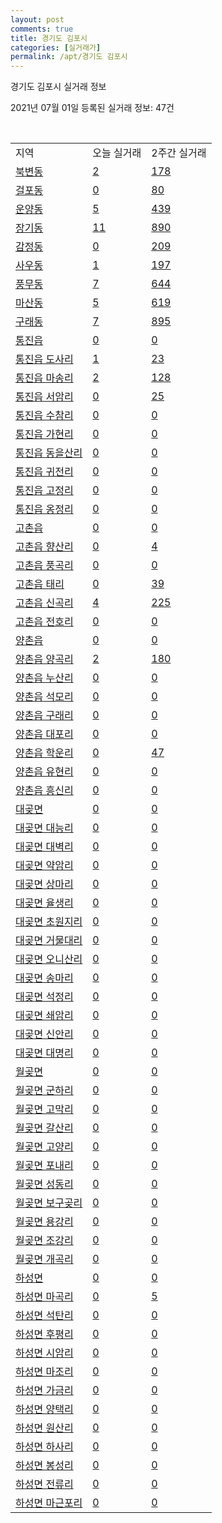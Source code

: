 ```yaml
---
layout: post
comments: true
title: 경기도 김포시
categories: [실거래가]
permalink: /apt/경기도 김포시
---
```


경기도 김포시 실거래 정보

2021년 07월 01일 등록된 실거래 정보: 47건

<script type="text/javascript">
  google.charts.load('current', {'packages':['corechart']});
  google.charts.setOnLoadCallback(drawChart);

  function drawChart() {
    var data = google.visualization.arrayToDataTable([['거래일', '매매', '전월세', '전매'], ['21-02', 362, 633, 26], ['21-03', 431, 756, 16], ['21-04', 302, 627, 19], ['21-05', 362, 575, 51], ['21-06', 214, 443, 10]]);

    var options = {
      title: '최근 유형별 거래량 추이',
      legend: { position: 'bottom' }
    };

    var chart = new google.visualization.LineChart(document.getElementById('columnchart_material'));
    chart.draw(data, (options));
  }
</script>

<div id="columnchart_material" style="width: 95%; margin-left: -35px"></div>
<br>
<table class="sortable">
  <tr>
    <td>지역</td>
    <td>오늘 실거래</td>
    <td>2주간 실거래</td>
  </tr>

  
  <tr class="item">
    <td><a href="경기도 김포시 북변동">북변동</a></td>
    <td><a href="경기도 김포시 북변동">2</a></td>
    <td><a href="경기도 김포시 북변동">178</a></td>
  </tr>
    

  <tr class="item">
    <td><a href="경기도 김포시 걸포동">걸포동</a></td>
    <td><a href="경기도 김포시 걸포동">0</a></td>
    <td><a href="경기도 김포시 걸포동">80</a></td>
  </tr>
    

  <tr class="item">
    <td><a href="경기도 김포시 운양동">운양동</a></td>
    <td><a href="경기도 김포시 운양동">5</a></td>
    <td><a href="경기도 김포시 운양동">439</a></td>
  </tr>
    

  <tr class="item">
    <td><a href="경기도 김포시 장기동">장기동</a></td>
    <td><a href="경기도 김포시 장기동">11</a></td>
    <td><a href="경기도 김포시 장기동">890</a></td>
  </tr>
    

  <tr class="item">
    <td><a href="경기도 김포시 감정동">감정동</a></td>
    <td><a href="경기도 김포시 감정동">0</a></td>
    <td><a href="경기도 김포시 감정동">209</a></td>
  </tr>
    

  <tr class="item">
    <td><a href="경기도 김포시 사우동">사우동</a></td>
    <td><a href="경기도 김포시 사우동">1</a></td>
    <td><a href="경기도 김포시 사우동">197</a></td>
  </tr>
    

  <tr class="item">
    <td><a href="경기도 김포시 풍무동">풍무동</a></td>
    <td><a href="경기도 김포시 풍무동">7</a></td>
    <td><a href="경기도 김포시 풍무동">644</a></td>
  </tr>
    

  <tr class="item">
    <td><a href="경기도 김포시 마산동">마산동</a></td>
    <td><a href="경기도 김포시 마산동">5</a></td>
    <td><a href="경기도 김포시 마산동">619</a></td>
  </tr>
    

  <tr class="item">
    <td><a href="경기도 김포시 구래동">구래동</a></td>
    <td><a href="경기도 김포시 구래동">7</a></td>
    <td><a href="경기도 김포시 구래동">895</a></td>
  </tr>
    

  <tr class="item">
    <td><a href="경기도 김포시 통진읍">통진읍</a></td>
    <td><a href="경기도 김포시 통진읍">0</a></td>
    <td><a href="경기도 김포시 통진읍">0</a></td>
  </tr>
    

  <tr class="item">
    <td><a href="경기도 김포시 통진읍 도사리">통진읍 도사리</a></td>
    <td><a href="경기도 김포시 통진읍 도사리">1</a></td>
    <td><a href="경기도 김포시 통진읍 도사리">23</a></td>
  </tr>
    

  <tr class="item">
    <td><a href="경기도 김포시 통진읍 마송리">통진읍 마송리</a></td>
    <td><a href="경기도 김포시 통진읍 마송리">2</a></td>
    <td><a href="경기도 김포시 통진읍 마송리">128</a></td>
  </tr>
    

  <tr class="item">
    <td><a href="경기도 김포시 통진읍 서암리">통진읍 서암리</a></td>
    <td><a href="경기도 김포시 통진읍 서암리">0</a></td>
    <td><a href="경기도 김포시 통진읍 서암리">25</a></td>
  </tr>
    

  <tr class="item">
    <td><a href="경기도 김포시 통진읍 수참리">통진읍 수참리</a></td>
    <td><a href="경기도 김포시 통진읍 수참리">0</a></td>
    <td><a href="경기도 김포시 통진읍 수참리">0</a></td>
  </tr>
    

  <tr class="item">
    <td><a href="경기도 김포시 통진읍 가현리">통진읍 가현리</a></td>
    <td><a href="경기도 김포시 통진읍 가현리">0</a></td>
    <td><a href="경기도 김포시 통진읍 가현리">0</a></td>
  </tr>
    

  <tr class="item">
    <td><a href="경기도 김포시 통진읍 동을산리">통진읍 동을산리</a></td>
    <td><a href="경기도 김포시 통진읍 동을산리">0</a></td>
    <td><a href="경기도 김포시 통진읍 동을산리">0</a></td>
  </tr>
    

  <tr class="item">
    <td><a href="경기도 김포시 통진읍 귀전리">통진읍 귀전리</a></td>
    <td><a href="경기도 김포시 통진읍 귀전리">0</a></td>
    <td><a href="경기도 김포시 통진읍 귀전리">0</a></td>
  </tr>
    

  <tr class="item">
    <td><a href="경기도 김포시 통진읍 고정리">통진읍 고정리</a></td>
    <td><a href="경기도 김포시 통진읍 고정리">0</a></td>
    <td><a href="경기도 김포시 통진읍 고정리">0</a></td>
  </tr>
    

  <tr class="item">
    <td><a href="경기도 김포시 통진읍 옹정리">통진읍 옹정리</a></td>
    <td><a href="경기도 김포시 통진읍 옹정리">0</a></td>
    <td><a href="경기도 김포시 통진읍 옹정리">0</a></td>
  </tr>
    

  <tr class="item">
    <td><a href="경기도 김포시 고촌읍">고촌읍</a></td>
    <td><a href="경기도 김포시 고촌읍">0</a></td>
    <td><a href="경기도 김포시 고촌읍">0</a></td>
  </tr>
    

  <tr class="item">
    <td><a href="경기도 김포시 고촌읍 향산리">고촌읍 향산리</a></td>
    <td><a href="경기도 김포시 고촌읍 향산리">0</a></td>
    <td><a href="경기도 김포시 고촌읍 향산리">4</a></td>
  </tr>
    

  <tr class="item">
    <td><a href="경기도 김포시 고촌읍 풍곡리">고촌읍 풍곡리</a></td>
    <td><a href="경기도 김포시 고촌읍 풍곡리">0</a></td>
    <td><a href="경기도 김포시 고촌읍 풍곡리">0</a></td>
  </tr>
    

  <tr class="item">
    <td><a href="경기도 김포시 고촌읍 태리">고촌읍 태리</a></td>
    <td><a href="경기도 김포시 고촌읍 태리">0</a></td>
    <td><a href="경기도 김포시 고촌읍 태리">39</a></td>
  </tr>
    

  <tr class="item">
    <td><a href="경기도 김포시 고촌읍 신곡리">고촌읍 신곡리</a></td>
    <td><a href="경기도 김포시 고촌읍 신곡리">4</a></td>
    <td><a href="경기도 김포시 고촌읍 신곡리">225</a></td>
  </tr>
    

  <tr class="item">
    <td><a href="경기도 김포시 고촌읍 전호리">고촌읍 전호리</a></td>
    <td><a href="경기도 김포시 고촌읍 전호리">0</a></td>
    <td><a href="경기도 김포시 고촌읍 전호리">0</a></td>
  </tr>
    

  <tr class="item">
    <td><a href="경기도 김포시 양촌읍">양촌읍</a></td>
    <td><a href="경기도 김포시 양촌읍">0</a></td>
    <td><a href="경기도 김포시 양촌읍">0</a></td>
  </tr>
    

  <tr class="item">
    <td><a href="경기도 김포시 양촌읍 양곡리">양촌읍 양곡리</a></td>
    <td><a href="경기도 김포시 양촌읍 양곡리">2</a></td>
    <td><a href="경기도 김포시 양촌읍 양곡리">180</a></td>
  </tr>
    

  <tr class="item">
    <td><a href="경기도 김포시 양촌읍 누산리">양촌읍 누산리</a></td>
    <td><a href="경기도 김포시 양촌읍 누산리">0</a></td>
    <td><a href="경기도 김포시 양촌읍 누산리">0</a></td>
  </tr>
    

  <tr class="item">
    <td><a href="경기도 김포시 양촌읍 석모리">양촌읍 석모리</a></td>
    <td><a href="경기도 김포시 양촌읍 석모리">0</a></td>
    <td><a href="경기도 김포시 양촌읍 석모리">0</a></td>
  </tr>
    

  <tr class="item">
    <td><a href="경기도 김포시 양촌읍 구래리">양촌읍 구래리</a></td>
    <td><a href="경기도 김포시 양촌읍 구래리">0</a></td>
    <td><a href="경기도 김포시 양촌읍 구래리">0</a></td>
  </tr>
    

  <tr class="item">
    <td><a href="경기도 김포시 양촌읍 대포리">양촌읍 대포리</a></td>
    <td><a href="경기도 김포시 양촌읍 대포리">0</a></td>
    <td><a href="경기도 김포시 양촌읍 대포리">0</a></td>
  </tr>
    

  <tr class="item">
    <td><a href="경기도 김포시 양촌읍 학운리">양촌읍 학운리</a></td>
    <td><a href="경기도 김포시 양촌읍 학운리">0</a></td>
    <td><a href="경기도 김포시 양촌읍 학운리">47</a></td>
  </tr>
    

  <tr class="item">
    <td><a href="경기도 김포시 양촌읍 유현리">양촌읍 유현리</a></td>
    <td><a href="경기도 김포시 양촌읍 유현리">0</a></td>
    <td><a href="경기도 김포시 양촌읍 유현리">0</a></td>
  </tr>
    

  <tr class="item">
    <td><a href="경기도 김포시 양촌읍 흥신리">양촌읍 흥신리</a></td>
    <td><a href="경기도 김포시 양촌읍 흥신리">0</a></td>
    <td><a href="경기도 김포시 양촌읍 흥신리">0</a></td>
  </tr>
    

  <tr class="item">
    <td><a href="경기도 김포시 대곶면">대곶면</a></td>
    <td><a href="경기도 김포시 대곶면">0</a></td>
    <td><a href="경기도 김포시 대곶면">0</a></td>
  </tr>
    

  <tr class="item">
    <td><a href="경기도 김포시 대곶면 대능리">대곶면 대능리</a></td>
    <td><a href="경기도 김포시 대곶면 대능리">0</a></td>
    <td><a href="경기도 김포시 대곶면 대능리">0</a></td>
  </tr>
    

  <tr class="item">
    <td><a href="경기도 김포시 대곶면 대벽리">대곶면 대벽리</a></td>
    <td><a href="경기도 김포시 대곶면 대벽리">0</a></td>
    <td><a href="경기도 김포시 대곶면 대벽리">0</a></td>
  </tr>
    

  <tr class="item">
    <td><a href="경기도 김포시 대곶면 약암리">대곶면 약암리</a></td>
    <td><a href="경기도 김포시 대곶면 약암리">0</a></td>
    <td><a href="경기도 김포시 대곶면 약암리">0</a></td>
  </tr>
    

  <tr class="item">
    <td><a href="경기도 김포시 대곶면 상마리">대곶면 상마리</a></td>
    <td><a href="경기도 김포시 대곶면 상마리">0</a></td>
    <td><a href="경기도 김포시 대곶면 상마리">0</a></td>
  </tr>
    

  <tr class="item">
    <td><a href="경기도 김포시 대곶면 율생리">대곶면 율생리</a></td>
    <td><a href="경기도 김포시 대곶면 율생리">0</a></td>
    <td><a href="경기도 김포시 대곶면 율생리">0</a></td>
  </tr>
    

  <tr class="item">
    <td><a href="경기도 김포시 대곶면 초원지리">대곶면 초원지리</a></td>
    <td><a href="경기도 김포시 대곶면 초원지리">0</a></td>
    <td><a href="경기도 김포시 대곶면 초원지리">0</a></td>
  </tr>
    

  <tr class="item">
    <td><a href="경기도 김포시 대곶면 거물대리">대곶면 거물대리</a></td>
    <td><a href="경기도 김포시 대곶면 거물대리">0</a></td>
    <td><a href="경기도 김포시 대곶면 거물대리">0</a></td>
  </tr>
    

  <tr class="item">
    <td><a href="경기도 김포시 대곶면 오니산리">대곶면 오니산리</a></td>
    <td><a href="경기도 김포시 대곶면 오니산리">0</a></td>
    <td><a href="경기도 김포시 대곶면 오니산리">0</a></td>
  </tr>
    

  <tr class="item">
    <td><a href="경기도 김포시 대곶면 송마리">대곶면 송마리</a></td>
    <td><a href="경기도 김포시 대곶면 송마리">0</a></td>
    <td><a href="경기도 김포시 대곶면 송마리">0</a></td>
  </tr>
    

  <tr class="item">
    <td><a href="경기도 김포시 대곶면 석정리">대곶면 석정리</a></td>
    <td><a href="경기도 김포시 대곶면 석정리">0</a></td>
    <td><a href="경기도 김포시 대곶면 석정리">0</a></td>
  </tr>
    

  <tr class="item">
    <td><a href="경기도 김포시 대곶면 쇄암리">대곶면 쇄암리</a></td>
    <td><a href="경기도 김포시 대곶면 쇄암리">0</a></td>
    <td><a href="경기도 김포시 대곶면 쇄암리">0</a></td>
  </tr>
    

  <tr class="item">
    <td><a href="경기도 김포시 대곶면 신안리">대곶면 신안리</a></td>
    <td><a href="경기도 김포시 대곶면 신안리">0</a></td>
    <td><a href="경기도 김포시 대곶면 신안리">0</a></td>
  </tr>
    

  <tr class="item">
    <td><a href="경기도 김포시 대곶면 대명리">대곶면 대명리</a></td>
    <td><a href="경기도 김포시 대곶면 대명리">0</a></td>
    <td><a href="경기도 김포시 대곶면 대명리">0</a></td>
  </tr>
    

  <tr class="item">
    <td><a href="경기도 김포시 월곶면">월곶면</a></td>
    <td><a href="경기도 김포시 월곶면">0</a></td>
    <td><a href="경기도 김포시 월곶면">0</a></td>
  </tr>
    

  <tr class="item">
    <td><a href="경기도 김포시 월곶면 군하리">월곶면 군하리</a></td>
    <td><a href="경기도 김포시 월곶면 군하리">0</a></td>
    <td><a href="경기도 김포시 월곶면 군하리">0</a></td>
  </tr>
    

  <tr class="item">
    <td><a href="경기도 김포시 월곶면 고막리">월곶면 고막리</a></td>
    <td><a href="경기도 김포시 월곶면 고막리">0</a></td>
    <td><a href="경기도 김포시 월곶면 고막리">0</a></td>
  </tr>
    

  <tr class="item">
    <td><a href="경기도 김포시 월곶면 갈산리">월곶면 갈산리</a></td>
    <td><a href="경기도 김포시 월곶면 갈산리">0</a></td>
    <td><a href="경기도 김포시 월곶면 갈산리">0</a></td>
  </tr>
    

  <tr class="item">
    <td><a href="경기도 김포시 월곶면 고양리">월곶면 고양리</a></td>
    <td><a href="경기도 김포시 월곶면 고양리">0</a></td>
    <td><a href="경기도 김포시 월곶면 고양리">0</a></td>
  </tr>
    

  <tr class="item">
    <td><a href="경기도 김포시 월곶면 포내리">월곶면 포내리</a></td>
    <td><a href="경기도 김포시 월곶면 포내리">0</a></td>
    <td><a href="경기도 김포시 월곶면 포내리">0</a></td>
  </tr>
    

  <tr class="item">
    <td><a href="경기도 김포시 월곶면 성동리">월곶면 성동리</a></td>
    <td><a href="경기도 김포시 월곶면 성동리">0</a></td>
    <td><a href="경기도 김포시 월곶면 성동리">0</a></td>
  </tr>
    

  <tr class="item">
    <td><a href="경기도 김포시 월곶면 보구곶리">월곶면 보구곶리</a></td>
    <td><a href="경기도 김포시 월곶면 보구곶리">0</a></td>
    <td><a href="경기도 김포시 월곶면 보구곶리">0</a></td>
  </tr>
    

  <tr class="item">
    <td><a href="경기도 김포시 월곶면 용강리">월곶면 용강리</a></td>
    <td><a href="경기도 김포시 월곶면 용강리">0</a></td>
    <td><a href="경기도 김포시 월곶면 용강리">0</a></td>
  </tr>
    

  <tr class="item">
    <td><a href="경기도 김포시 월곶면 조강리">월곶면 조강리</a></td>
    <td><a href="경기도 김포시 월곶면 조강리">0</a></td>
    <td><a href="경기도 김포시 월곶면 조강리">0</a></td>
  </tr>
    

  <tr class="item">
    <td><a href="경기도 김포시 월곶면 개곡리">월곶면 개곡리</a></td>
    <td><a href="경기도 김포시 월곶면 개곡리">0</a></td>
    <td><a href="경기도 김포시 월곶면 개곡리">0</a></td>
  </tr>
    

  <tr class="item">
    <td><a href="경기도 김포시 하성면">하성면</a></td>
    <td><a href="경기도 김포시 하성면">0</a></td>
    <td><a href="경기도 김포시 하성면">0</a></td>
  </tr>
    

  <tr class="item">
    <td><a href="경기도 김포시 하성면 마곡리">하성면 마곡리</a></td>
    <td><a href="경기도 김포시 하성면 마곡리">0</a></td>
    <td><a href="경기도 김포시 하성면 마곡리">5</a></td>
  </tr>
    

  <tr class="item">
    <td><a href="경기도 김포시 하성면 석탄리">하성면 석탄리</a></td>
    <td><a href="경기도 김포시 하성면 석탄리">0</a></td>
    <td><a href="경기도 김포시 하성면 석탄리">0</a></td>
  </tr>
    

  <tr class="item">
    <td><a href="경기도 김포시 하성면 후평리">하성면 후평리</a></td>
    <td><a href="경기도 김포시 하성면 후평리">0</a></td>
    <td><a href="경기도 김포시 하성면 후평리">0</a></td>
  </tr>
    

  <tr class="item">
    <td><a href="경기도 김포시 하성면 시암리">하성면 시암리</a></td>
    <td><a href="경기도 김포시 하성면 시암리">0</a></td>
    <td><a href="경기도 김포시 하성면 시암리">0</a></td>
  </tr>
    

  <tr class="item">
    <td><a href="경기도 김포시 하성면 마조리">하성면 마조리</a></td>
    <td><a href="경기도 김포시 하성면 마조리">0</a></td>
    <td><a href="경기도 김포시 하성면 마조리">0</a></td>
  </tr>
    

  <tr class="item">
    <td><a href="경기도 김포시 하성면 가금리">하성면 가금리</a></td>
    <td><a href="경기도 김포시 하성면 가금리">0</a></td>
    <td><a href="경기도 김포시 하성면 가금리">0</a></td>
  </tr>
    

  <tr class="item">
    <td><a href="경기도 김포시 하성면 양택리">하성면 양택리</a></td>
    <td><a href="경기도 김포시 하성면 양택리">0</a></td>
    <td><a href="경기도 김포시 하성면 양택리">0</a></td>
  </tr>
    

  <tr class="item">
    <td><a href="경기도 김포시 하성면 원산리">하성면 원산리</a></td>
    <td><a href="경기도 김포시 하성면 원산리">0</a></td>
    <td><a href="경기도 김포시 하성면 원산리">0</a></td>
  </tr>
    

  <tr class="item">
    <td><a href="경기도 김포시 하성면 하사리">하성면 하사리</a></td>
    <td><a href="경기도 김포시 하성면 하사리">0</a></td>
    <td><a href="경기도 김포시 하성면 하사리">0</a></td>
  </tr>
    

  <tr class="item">
    <td><a href="경기도 김포시 하성면 봉성리">하성면 봉성리</a></td>
    <td><a href="경기도 김포시 하성면 봉성리">0</a></td>
    <td><a href="경기도 김포시 하성면 봉성리">0</a></td>
  </tr>
    

  <tr class="item">
    <td><a href="경기도 김포시 하성면 전류리">하성면 전류리</a></td>
    <td><a href="경기도 김포시 하성면 전류리">0</a></td>
    <td><a href="경기도 김포시 하성면 전류리">0</a></td>
  </tr>
    

  <tr class="item">
    <td><a href="경기도 김포시 하성면 마근포리">하성면 마근포리</a></td>
    <td><a href="경기도 김포시 하성면 마근포리">0</a></td>
    <td><a href="경기도 김포시 하성면 마근포리">0</a></td>
  </tr>
    


</table>


    